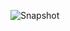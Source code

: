 ![Snapshot](https://github.com/MichaelSamy10/HtmlCss_demo/assets/101044616/ce3ae2d4-b1a9-446b-aa3f-081752c2c9ac)
